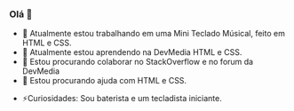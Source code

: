 ### Olá 👋

- 🔭 Atualmente estou trabalhando em uma Mini Teclado Músical, feito em HTML e CSS.
- 🌱 Atualmente estou aprendendo na DevMedia HTML e CSS.
- 👯 Estou procurando colaborar no StackOverflow e no forum da DevMedia
- 🤔 Estou procurando ajuda com HTML e CSS.
<!--
- 💬 Pergunte-me sobre ...
- 📫 Como chegar até mim: ...
- 😄 Pronomes: ...
-->
- ⚡Curiosidades: Sou baterista e um tecladista iniciante.
